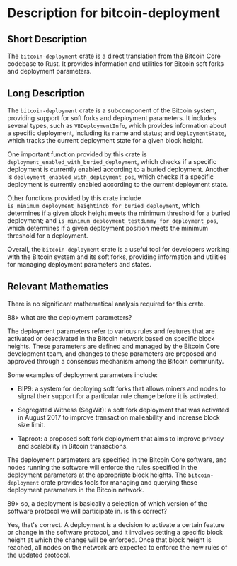 # Description for bitcoin-deployment

## Short Description

The `bitcoin-deployment` crate is a direct
translation from the Bitcoin Core codebase to
Rust. It provides information and utilities for
Bitcoin soft forks and deployment parameters.

## Long Description

The `bitcoin-deployment` crate is a subcomponent
of the Bitcoin system, providing support for soft
forks and deployment parameters. It includes
several types, such as `VBDeploymentInfo`, which
provides information about a specific deployment,
including its name and status; and
`DeploymentState`, which tracks the current
deployment state for a given block height.

One important function provided by this crate is
`deployment_enabled_with_buried_deployment`, which
checks if a specific deployment is currently
enabled according to a buried deployment. Another
is `deployment_enabled_with_deployment_pos`, which
checks if a specific deployment is currently
enabled according to the current deployment state.

Other functions provided by this crate include
`is_minimum_deployment_heightincb_for_buried_deployment`,
which determines if a given block height meets the
minimum threshold for a buried deployment; and
`is_minimum_deployment_testdummy_for_deployment_pos`,
which determines if a given deployment position
meets the minimum threshold for a deployment.

Overall, the `bitcoin-deployment` crate is
a useful tool for developers working with the
Bitcoin system and its soft forks, providing
information and utilities for managing deployment
parameters and states.

## Relevant Mathematics

There is no significant mathematical analysis
required for this crate.

88> what are the deployment parameters?

The deployment parameters refer to various rules
and features that are activated or deactivated in
the Bitcoin network based on specific block
heights. These parameters are defined and managed
by the Bitcoin Core development team, and changes
to these parameters are proposed and approved
through a consensus mechanism among the Bitcoin
community.

Some examples of deployment parameters include:

- BIP9: a system for deploying soft forks that
  allows miners and nodes to signal their support
  for a particular rule change before it is
  activated.

- Segregated Witness (SegWit): a soft fork
  deployment that was activated in August 2017 to
  improve transaction malleability and increase
  block size limit.

- Taproot: a proposed soft fork deployment that
  aims to improve privacy and scalability in
  Bitcoin transactions.

The deployment parameters are specified in the
Bitcoin Core software, and nodes running the
software will enforce the rules specified in the
deployment parameters at the appropriate block
heights. The `bitcoin-deployment` crate provides
tools for managing and querying these deployment
parameters in the Bitcoin network.

89> so, a deployment is basically a selection of
which version of the software protocol we will
participate in. is this correct?

Yes, that's correct. A deployment is a decision to
activate a certain feature or change in the
software protocol, and it involves setting
a specific block height at which the change will
be enforced. Once that block height is reached,
all nodes on the network are expected to enforce
the new rules of the updated protocol.
